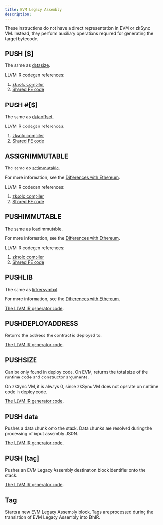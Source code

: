 ```yaml
---
title: EVM Legacy Assembly
description:
---
```


These instructions do not have a direct representation in EVM or zkSync VM. Instead, they perform auxiliary operations
required for generating the target bytecode.

## PUSH [$]

The same as [datasize](yul#datasize).

LLVM IR codegen references:

<!-- TODO: the Shared FE code link does not link anywhere -->
1. [zksolc compiler](%%zk_git_repo_era-compiler-solidity%%/blob/main/src/evmla/ethereal_ir/function/block/element/mod.rs#L144)
2. [Shared FE code](%%zk_git_repo_era-compiler-llvm-context%%/blob/main/src/zkevm/evm/create.rs#L149)

## PUSH #[$]

The same as [dataoffset](yul#dataoffset).

LLVM IR codegen references:
<!-- TODO: the Shared FE code link does not link anywhere -->
1. [zksolc compiler](%%zk_git_repo_era-compiler-solidity%%/blob/main/src/evmla/ethereal_ir/function/block/element/mod.rs#L135)
2. [Shared FE code](%%zk_git_repo_era-compiler-llvm-context%%/blob/main/src/zkevm/evm/create.rs#L97)

## ASSIGNIMMUTABLE

The same as [setimmutable](yul#setimmutable).

For more information, see the
[Differences with Ethereum](/build/developer-reference/ethereum-differences/evm-instructions#setimmutable-loadimmutable).

LLVM IR codegen references:
<!-- TODO: the Shared FE code link does not link anywhere -->
1. [zksolc compiler](%%zk_git_repo_era-compiler-solidity%%/blob/main/src/evmla/ethereal_ir/function/block/element/mod.rs#L760)
2. [Shared FE code](%%zk_git_repo_era-compiler-llvm-context%%/blob/main/src/zkevm/evm/immutable.rs#L79)

## PUSHIMMUTABLE

The same as [loadimmutable](yul#loadimmutable).

For more information, see the
[Differences with Ethereum](/build/developer-reference/ethereum-differences/evm-instructions#setimmutable-loadimmutable).

LLVM IR codegen references:
<!-- TODO: the Shared FE code link does not link anywhere -->
1. [zksolc compiler](%%zk_git_repo_era-compiler-solidity%%/blob/main/src/evmla/ethereal_ir/function/block/element/mod.rs#L747)
2. [Shared FE code](%%zk_git_repo_era-compiler-llvm-context%%/blob/main/src/zkevm/evm/immutable.rs#L17)

## PUSHLIB

The same as [linkersymbol](yul#linkersymbol).

For more information, see the
[Differences with Ethereum](/build/developer-reference/ethereum-differences/libraries).

[The LLVM IR generator code](%%zk_git_repo_era-compiler-solidity%%/blob/main/src/yul/parser/statement/expression/function_call/mod.rs#L956).

## PUSHDEPLOYADDRESS

Returns the address the contract is deployed to.

[The LLVM IR generator code](%%zk_git_repo_era-compiler-solidity%%/blob/main/src/yul/parser/statement/expression/function_call/mod.rs#L956).

## PUSHSIZE

Can be only found in deploy code. On EVM, returns the total size of the runtime code and constructor arguments.

On zkSync VM, it is always 0, since zkSync VM does not operate on runtime code in deploy code.

[The LLVM IR generator code](%%zk_git_repo_era-compiler-solidity%%/blob/main/src/yul/parser/statement/expression/function_call/mod.rs#L907).

## PUSH data

Pushes a data chunk onto the stack. Data chunks are resolved during the processing of input assembly JSON.

[The LLVM IR generator code](%%zk_git_repo_era-compiler-solidity%%/blob/main/src/evmla/ethereal_ir/function/block/element/mod.rs#L164).

## PUSH [tag]

Pushes an EVM Legacy Assembly destination block identifier onto the stack.

[The LLVM IR generator code](%%zk_git_repo_era-compiler-solidity%%/blob/main/src/evmla/assembly/instruction/stack.rs#L31).

## Tag

Starts a new EVM Legacy Assembly block. Tags are processed during the translation of EVM Legacy Assembly into EthIR.
